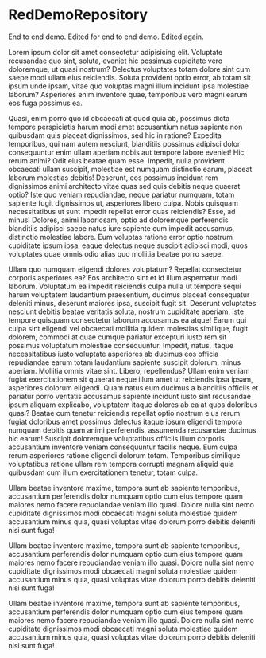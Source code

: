 # RedDemoRepository

End to end demo.
Edited for end to end demo.
Edited again.

Lorem ipsum dolor sit amet consectetur adipisicing elit. Voluptate recusandae quo sint, soluta, eveniet hic possimus cupiditate vero doloremque, ut quasi nostrum? Delectus voluptates totam dolore sint cum saepe modi ullam eius reiciendis. Soluta provident optio error, ab totam sit ipsum unde ipsam, vitae quo voluptas magni illum incidunt ipsa molestiae laborum? Asperiores enim inventore quae, temporibus vero magni earum eos fuga possimus ea.

Quasi, enim porro quo id obcaecati at quod quia ab, possimus dicta tempore perspiciatis harum modi amet accusantium natus sapiente non quibusdam quis placeat dignissimos, sed hic in ratione? Expedita temporibus, qui nam autem nesciunt, blanditiis possimus adipisci dolor consequuntur enim ullam aperiam nobis aut tempore labore eveniet! Hic, rerum animi? Odit eius beatae quam esse. Impedit, nulla provident obcaecati ullam suscipit, molestiae est numquam distinctio earum, placeat laborum molestias debitis! Deserunt, eos possimus incidunt rem dignissimos animi architecto vitae quas sed quis debitis neque quaerat optio? Iste quo veniam repudiandae, neque pariatur numquam, totam sapiente fugit dignissimos ut, asperiores libero culpa. Nobis quisquam necessitatibus ut sunt impedit repellat error quas reiciendis? Esse, ad minus! Dolores, animi laboriosam, optio ad doloremque perferendis blanditiis adipisci saepe natus iure sapiente cum impedit accusamus, distinctio molestiae labore. Eum voluptas ratione error optio nostrum cupiditate ipsum ipsa, eaque delectus neque suscipit adipisci modi, quos voluptates quae omnis odio alias quo mollitia beatae porro saepe.

Ullam quo numquam eligendi dolores voluptatum? Repellat consectetur corporis asperiores ea? Eos architecto sint et id illum aspernatur modi laborum. Voluptatum ea impedit reiciendis culpa nulla ut tempore sequi harum voluptatem laudantium praesentium, ducimus placeat consequatur deleniti minus, deserunt maiores ipsa, suscipit fugit sit. Deserunt voluptates nesciunt debitis beatae veritatis soluta, nostrum cupiditate aperiam, iste tempore quisquam consectetur laborum accusamus ea atque! Earum qui culpa sint eligendi vel obcaecati mollitia quidem molestias similique, fugit dolorem, commodi at quae cumque pariatur excepturi iusto rem sit possimus voluptatum molestiae consequuntur. Impedit, natus, itaque necessitatibus iusto voluptate asperiores ab ducimus eos officia repudiandae earum totam laudantium sapiente suscipit dolorum, minus aperiam. Mollitia omnis vitae sint. Libero, repellendus? Ullam enim veniam fugiat exercitationem sit quaerat neque illum amet ut reiciendis ipsa ipsam, asperiores dolorum eligendi. Quam natus eum ducimus a blanditiis officiis et pariatur porro veritatis accusamus sapiente incidunt iusto sint recusandae ipsum aliquam explicabo, voluptatem itaque dolores ab ea at quos doloribus quasi? Beatae cum tenetur reiciendis repellat optio nostrum eius rerum fugiat doloribus amet possimus delectus itaque ipsum eligendi tempora numquam debitis quam animi perferendis, assumenda recusandae ducimus hic earum! Suscipit doloremque voluptatibus officiis illum corporis accusantium inventore veniam consequuntur facilis neque. Eum culpa rerum asperiores ratione eligendi dolorum totam. Temporibus similique voluptatibus ratione ullam rem tempora corrupti magnam aliquid quia quibusdam cum illum exercitationem tenetur, totam culpa.

Ullam beatae inventore maxime, tempora sunt ab sapiente temporibus, accusantium perferendis dolor numquam optio cum eius tempore quam maiores nemo facere repudiandae veniam illo quasi. Dolore nulla sint nemo cupiditate dignissimos modi obcaecati magni soluta molestiae quidem accusantium minus quia, quasi voluptas vitae dolorum porro debitis deleniti nisi sunt fuga!

Ullam beatae inventore maxime, tempora sunt ab sapiente temporibus, accusantium perferendis dolor numquam optio cum eius tempore quam maiores nemo facere repudiandae veniam illo quasi. Dolore nulla sint nemo cupiditate dignissimos modi obcaecati magni soluta molestiae quidem accusantium minus quia, quasi voluptas vitae dolorum porro debitis deleniti nisi sunt fuga!

Ullam beatae inventore maxime, tempora sunt ab sapiente temporibus, accusantium perferendis dolor numquam optio cum eius tempore quam maiores nemo facere repudiandae veniam illo quasi. Dolore nulla sint nemo cupiditate dignissimos modi obcaecati magni soluta molestiae quidem accusantium minus quia, quasi voluptas vitae dolorum porro debitis deleniti nisi sunt fuga!

